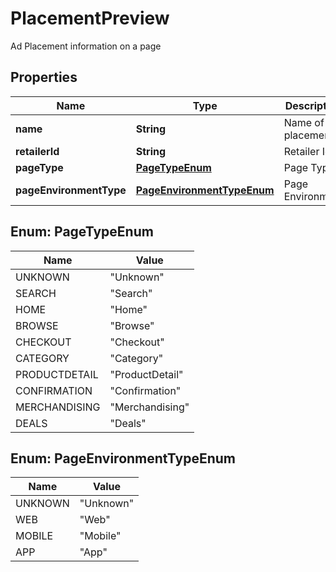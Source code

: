 

# PlacementPreview

Ad Placement information on a page

## Properties

Name | Type | Description | Notes
------------ | ------------- | ------------- | -------------
**name** | **String** | Name of the placement | 
**retailerId** | **String** | Retailer Id | 
**pageType** | [**PageTypeEnum**](#PageTypeEnum) | Page Type | 
**pageEnvironmentType** | [**PageEnvironmentTypeEnum**](#PageEnvironmentTypeEnum) | Page Environment | 



## Enum: PageTypeEnum

Name | Value
---- | -----
UNKNOWN | &quot;Unknown&quot;
SEARCH | &quot;Search&quot;
HOME | &quot;Home&quot;
BROWSE | &quot;Browse&quot;
CHECKOUT | &quot;Checkout&quot;
CATEGORY | &quot;Category&quot;
PRODUCTDETAIL | &quot;ProductDetail&quot;
CONFIRMATION | &quot;Confirmation&quot;
MERCHANDISING | &quot;Merchandising&quot;
DEALS | &quot;Deals&quot;



## Enum: PageEnvironmentTypeEnum

Name | Value
---- | -----
UNKNOWN | &quot;Unknown&quot;
WEB | &quot;Web&quot;
MOBILE | &quot;Mobile&quot;
APP | &quot;App&quot;



